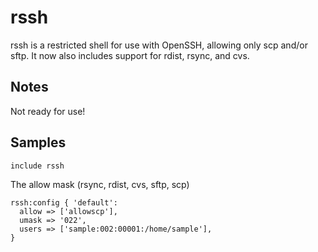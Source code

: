 rssh
====

rssh is a restricted shell for use with OpenSSH, allowing only scp and/or sftp.
It now also includes support for rdist, rsync, and cvs.

Notes
-----

Not ready for use!

Samples
-------
```
include rssh
```
The allow mask (rsync, rdist, cvs, sftp, scp)
```
rssh:config { 'default':
  allow => ['allowscp'],
  umask => '022',
  users => ['sample:002:00001:/home/sample'],
}
```
